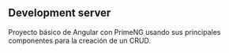 ## Development server

Proyecto básico de Angular con PrimeNG usando sus principales componentes para la creación de un CRUD.

